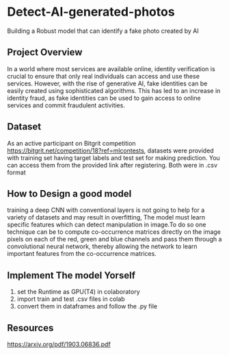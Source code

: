 # Detect-AI-generated-photos
Building a Robust model that can identify a fake photo created by AI

## Project Overview
In a world where most services are available online, identity verification is crucial to ensure that only real individuals can access and use these services. However, with the rise of generative AI, fake identities can be easily created using sophisticated algorithms. This has led to an increase in identity fraud, as fake identities can be used to gain access to online services and commit fraudulent activities.


## Dataset
As an active participant on Bitgrit competition https://bitgrit.net/competition/18?ref=mlcontests, datasets were provided with training set having target labels
and test set for making prediction. You can access them from the provided link after registering.
Both were in .csv format

## How to Design a good model
training a deep CNN with conventional layers is not going to help for a variety of datasets and may result in overfitting, The model must learn specific features which can detect manipulation in image.To do so one technique can be to compute co-occurrence matrices directly on the image pixels on each of the red, green and blue
channels and pass them through a convolutional neural network, thereby allowing the network to learn important features from the co-occurrence matrices.

## Implement The model Yorself 
1. set the Runtime as GPU(T4) in  colaboratory
2. import train and test .csv files in colab
3. convert them in dataframes and follow the .py file

## Resources 
https://arxiv.org/pdf/1903.06836.pdf
